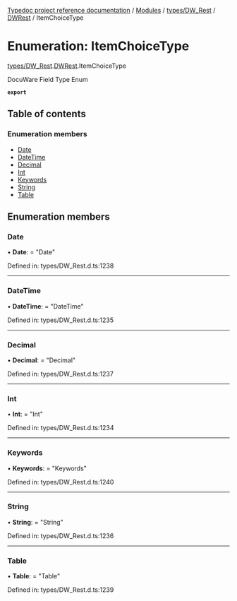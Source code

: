[Typedoc project reference documentation](../README.md) / [Modules](../modules.md) / [types/DW_Rest](../modules/types_dw_rest.md) / [DWRest](../modules/types_dw_rest.dwrest.md) / ItemChoiceType

# Enumeration: ItemChoiceType

[types/DW_Rest](../modules/types_dw_rest.md).[DWRest](../modules/types_dw_rest.dwrest.md).ItemChoiceType

DocuWare Field Type Enum

**`export`** 

## Table of contents

### Enumeration members

- [Date](types_dw_rest.dwrest.itemchoicetype.md#date)
- [DateTime](types_dw_rest.dwrest.itemchoicetype.md#datetime)
- [Decimal](types_dw_rest.dwrest.itemchoicetype.md#decimal)
- [Int](types_dw_rest.dwrest.itemchoicetype.md#int)
- [Keywords](types_dw_rest.dwrest.itemchoicetype.md#keywords)
- [String](types_dw_rest.dwrest.itemchoicetype.md#string)
- [Table](types_dw_rest.dwrest.itemchoicetype.md#table)

## Enumeration members

### Date

• **Date**: = "Date"

Defined in: types/DW_Rest.d.ts:1238

___

### DateTime

• **DateTime**: = "DateTime"

Defined in: types/DW_Rest.d.ts:1235

___

### Decimal

• **Decimal**: = "Decimal"

Defined in: types/DW_Rest.d.ts:1237

___

### Int

• **Int**: = "Int"

Defined in: types/DW_Rest.d.ts:1234

___

### Keywords

• **Keywords**: = "Keywords"

Defined in: types/DW_Rest.d.ts:1240

___

### String

• **String**: = "String"

Defined in: types/DW_Rest.d.ts:1236

___

### Table

• **Table**: = "Table"

Defined in: types/DW_Rest.d.ts:1239

